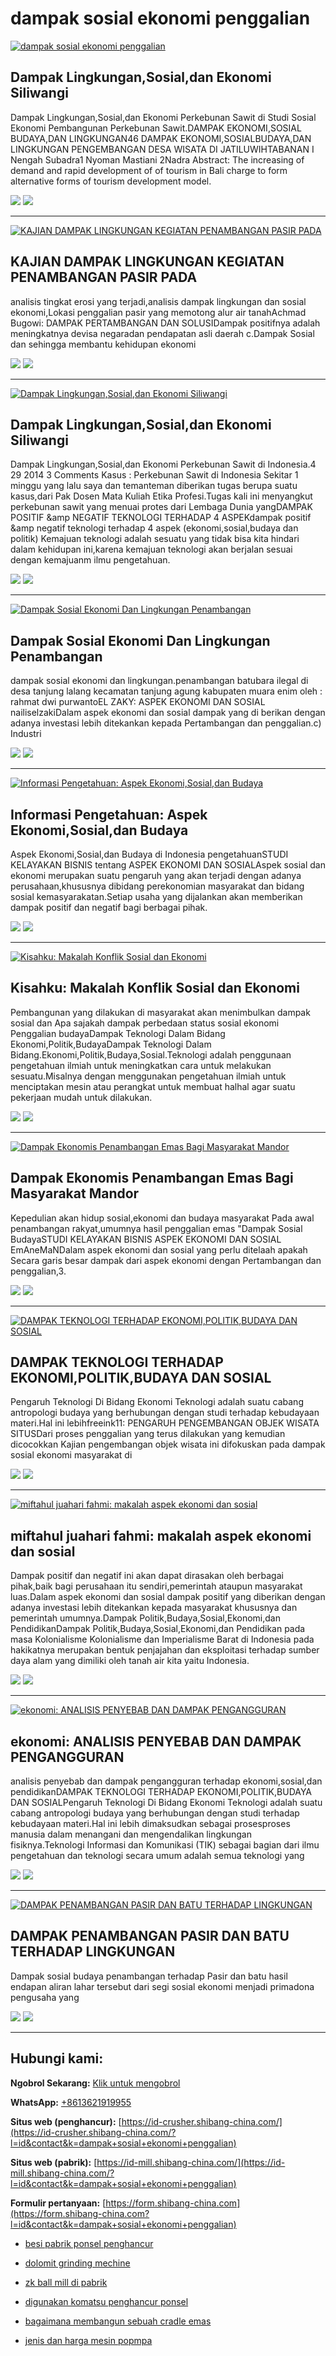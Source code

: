 # dampak sosial ekonomi penggalian

<a href="https://swt.shibang-china.com/?l=id&img&k=dampak+sosial+ekonomi+penggalian" target="_blank">![dampak sosial ekonomi penggalian](http://static.shibang-china.com/all-800x300/12.jpg)</a>

## Dampak Lingkungan,Sosial,dan Ekonomi Siliwangi
Dampak Lingkungan,Sosial,dan Ekonomi Perkebunan Sawit di Studi Sosial Ekonomi Pembangunan Perkebunan Sawit.DAMPAK EKONOMI,SOSIAL BUDAYA,DAN LINGKUNGAN46 DAMPAK EKONOMI,SOSIALBUDAYA,DAN LINGKUNGAN PENGEMBANGAN DESA WISATA DI JATILUWIHTABANAN I Nengah Subadra1 Nyoman Mastiani 2Nadra Abstract: The increasing of demand and rapid development of of tourism in Bali charge to form alternative forms of tourism development model.


<a href="https://whatsapp.shibangsoft.com/WhatsApp.php" target="_blank" title="WhatsApp">![](http://static.shibang-china.com/icon/whatsapp.png)</a> <a href="https://swt.shibang-china.com/?l=id&icon&k=dampak+sosial+ekonomi+penggalian" target="_blank">![](http://static.shibang-china.com/icon/chat-id.png)</a>

---

<a href="https://swt.shibang-china.com/?l=id&img&k=dampak+sosial+ekonomi+penggalian" target="_blank">![KAJIAN DAMPAK LINGKUNGAN KEGIATAN PENAMBANGAN PASIR PADA](http://static.shibang-china.com/all-800x300/1193.jpg)</a>

## KAJIAN DAMPAK LINGKUNGAN KEGIATAN PENAMBANGAN PASIR PADA
analisis tingkat erosi yang terjadi,analisis dampak lingkungan dan sosial ekonomi,Lokasi penggalian pasir yang memotong alur air tanahAchmad Bugowi: DAMPAK PERTAMBANGAN DAN SOLUSIDampak positifnya adalah meningkatnya devisa negaradan pendapatan asli daerah c.Dampak Sosial dan sehingga membantu kehidupan ekonomi


<a href="https://whatsapp.shibangsoft.com/WhatsApp.php" target="_blank" title="WhatsApp">![](http://static.shibang-china.com/icon/whatsapp.png)</a> <a href="https://swt.shibang-china.com/?l=id&icon&k=dampak+sosial+ekonomi+penggalian" target="_blank">![](http://static.shibang-china.com/icon/chat-id.png)</a>

---

<a href="https://swt.shibang-china.com/?l=id&img&k=dampak+sosial+ekonomi+penggalian" target="_blank">![Dampak Lingkungan,Sosial,dan Ekonomi Siliwangi](http://static.shibang-china.com/all-800x300/386.jpg)</a>

## Dampak Lingkungan,Sosial,dan Ekonomi Siliwangi
Dampak Lingkungan,Sosial,dan Ekonomi Perkebunan Sawit di Indonesia.4 29 2014 3 Comments Kasus : Perkebunan Sawit di Indonesia Sekitar 1 minggu yang lalu saya dan temanteman diberikan tugas berupa suatu kasus,dari Pak Dosen Mata Kuliah Etika Profesi.Tugas kali ini menyangkut perkebunan sawit yang menuai protes dari Lembaga Dunia yangDAMPAK POSITIF &amp NEGATIF TEKNOLOGI TERHADAP 4 ASPEKdampak positif &amp negatif teknologi terhadap 4 aspek (ekonomi,sosial,budaya dan politik) Kemajuan teknologi adalah sesuatu yang tidak bisa kita hindari dalam kehidupan ini,karena kemajuan teknologi akan berjalan sesuai dengan kemajuanm ilmu pengetahuan.


<a href="https://whatsapp.shibangsoft.com/WhatsApp.php" target="_blank" title="WhatsApp">![](http://static.shibang-china.com/icon/whatsapp.png)</a> <a href="https://swt.shibang-china.com/?l=id&icon&k=dampak+sosial+ekonomi+penggalian" target="_blank">![](http://static.shibang-china.com/icon/chat-id.png)</a>

---

<a href="https://swt.shibang-china.com/?l=id&img&k=dampak+sosial+ekonomi+penggalian" target="_blank">![Dampak Sosial Ekonomi Dan Lingkungan Penambangan](http://static.shibang-china.com/all-800x300/509.jpg)</a>

## Dampak Sosial Ekonomi Dan Lingkungan Penambangan
dampak sosial ekonomi dan lingkungan.penambangan batubara ilegal di desa tanjung lalang kecamatan tanjung agung kabupaten muara enim oleh : rahmat dwi purwantoEL ZAKY: ASPEK EKONOMI DAN SOSIAL nailiselzakiDalam aspek ekonomi dan sosial dampak yang di berikan dengan adanya investasi lebih ditekankan kepada Pertambangan dan penggalian.c) Industri


<a href="https://whatsapp.shibangsoft.com/WhatsApp.php" target="_blank" title="WhatsApp">![](http://static.shibang-china.com/icon/whatsapp.png)</a> <a href="https://swt.shibang-china.com/?l=id&icon&k=dampak+sosial+ekonomi+penggalian" target="_blank">![](http://static.shibang-china.com/icon/chat-id.png)</a>

---

<a href="https://swt.shibang-china.com/?l=id&img&k=dampak+sosial+ekonomi+penggalian" target="_blank">![Informasi Pengetahuan: Aspek Ekonomi,Sosial,dan Budaya](http://static.shibang-china.com/all-800x300/533.jpg)</a>

## Informasi Pengetahuan: Aspek Ekonomi,Sosial,dan Budaya
Aspek Ekonomi,Sosial,dan Budaya di Indonesia pengetahuanSTUDI KELAYAKAN BISNIS tentang ASPEK EKONOMI DAN SOSIALAspek sosial dan ekonomi merupakan suatu pengaruh yang akan terjadi dengan adanya perusahaan,khususnya dibidang perekonomian masyarakat dan bidang sosial kemasyarakatan.Setiap usaha yang dijalankan akan memberikan dampak positif dan negatif bagi berbagai pihak.


<a href="https://whatsapp.shibangsoft.com/WhatsApp.php" target="_blank" title="WhatsApp">![](http://static.shibang-china.com/icon/whatsapp.png)</a> <a href="https://swt.shibang-china.com/?l=id&icon&k=dampak+sosial+ekonomi+penggalian" target="_blank">![](http://static.shibang-china.com/icon/chat-id.png)</a>

---

<a href="https://swt.shibang-china.com/?l=id&img&k=dampak+sosial+ekonomi+penggalian" target="_blank">![Kisahku: Makalah Konflik Sosial dan Ekonomi](http://static.shibang-china.com/all-800x300/73.jpg)</a>

## Kisahku: Makalah Konflik Sosial dan Ekonomi
Pembangunan yang dilakukan di masyarakat akan menimbulkan dampak sosial dan Apa sajakah dampak perbedaan status sosial ekonomi Penggalian budayaDampak Teknologi Dalam Bidang Ekonomi,Politik,BudayaDampak Teknologi Dalam Bidang.Ekonomi,Politik,Budaya,Sosial.Teknologi adalah penggunaan pengetahuan ilmiah untuk meningkatkan cara untuk melakukan sesuatu.Misalnya dengan menggunakan pengetahuan ilmiah untuk menciptakan mesin atau perangkat untuk membuat halhal agar suatu pekerjaan mudah untuk dilakukan.


<a href="https://whatsapp.shibangsoft.com/WhatsApp.php" target="_blank" title="WhatsApp">![](http://static.shibang-china.com/icon/whatsapp.png)</a> <a href="https://swt.shibang-china.com/?l=id&icon&k=dampak+sosial+ekonomi+penggalian" target="_blank">![](http://static.shibang-china.com/icon/chat-id.png)</a>

---

<a href="https://swt.shibang-china.com/?l=id&img&k=dampak+sosial+ekonomi+penggalian" target="_blank">![Dampak Ekonomis Penambangan Emas Bagi Masyarakat Mandor](http://static.shibang-china.com/all-800x300/1471.jpg)</a>

## Dampak Ekonomis Penambangan Emas Bagi Masyarakat Mandor
Kepedulian akan hidup sosial,ekonomi dan budaya masyarakat Pada awal penambangan rakyat,umumnya hasil penggalian emas "Dampak Sosial BudayaSTUDI KELAYAKAN BISNIS ASPEK EKONOMI DAN SOSIAL EmAneMaNDalam aspek ekonomi dan sosial yang perlu ditelaah apakah Secara garis besar dampak dari aspek ekonomi dengan Pertambangan dan penggalian,3.


<a href="https://whatsapp.shibangsoft.com/WhatsApp.php" target="_blank" title="WhatsApp">![](http://static.shibang-china.com/icon/whatsapp.png)</a> <a href="https://swt.shibang-china.com/?l=id&icon&k=dampak+sosial+ekonomi+penggalian" target="_blank">![](http://static.shibang-china.com/icon/chat-id.png)</a>

---

<a href="https://swt.shibang-china.com/?l=id&img&k=dampak+sosial+ekonomi+penggalian" target="_blank">![DAMPAK TEKNOLOGI TERHADAP EKONOMI,POLITIK,BUDAYA DAN SOSIAL](http://static.shibang-china.com/all-800x300/545.jpg)</a>

## DAMPAK TEKNOLOGI TERHADAP EKONOMI,POLITIK,BUDAYA DAN SOSIAL
Pengaruh Teknologi Di Bidang Ekonomi Teknologi adalah suatu cabang antropologi budaya yang berhubungan dengan studi terhadap kebudayaan materi.Hal ini lebihfreeink11: PENGARUH PENGEMBANGAN OBJEK WISATA SITUSDari proses penggalian yang terus dilakukan yang kemudian dicocokkan Kajian pengembangan objek wisata ini difokuskan pada dampak sosial ekonomi masyarakat di


<a href="https://whatsapp.shibangsoft.com/WhatsApp.php" target="_blank" title="WhatsApp">![](http://static.shibang-china.com/icon/whatsapp.png)</a> <a href="https://swt.shibang-china.com/?l=id&icon&k=dampak+sosial+ekonomi+penggalian" target="_blank">![](http://static.shibang-china.com/icon/chat-id.png)</a>

---

<a href="https://swt.shibang-china.com/?l=id&img&k=dampak+sosial+ekonomi+penggalian" target="_blank">![miftahul juahari fahmi: makalah aspek ekonomi dan sosial](http://static.shibang-china.com/all-800x300/956.jpg)</a>

## miftahul juahari fahmi: makalah aspek ekonomi dan sosial
Dampak positif dan negatif ini akan dapat dirasakan oleh berbagai pihak,baik bagi perusahaan itu sendiri,pemerintah ataupun masyarakat luas.Dalam aspek ekonomi dan sosial dampak positif yang diberikan dengan adanya investasi lebih ditekankan kepada masyarakat khususnya dan pemerintah umumnya.Dampak Politik,Budaya,Sosial,Ekonomi,dan PendidikanDampak Politik,Budaya,Sosial,Ekonomi,dan Pendidikan pada masa Kolonialisme Kolonialisme dan Imperialisme Barat di Indonesia pada hakikatnya merupakan bentuk penjajahan dan eksploitasi terhadap sumber daya alam yang dimiliki oleh tanah air kita yaitu Indonesia.


<a href="https://whatsapp.shibangsoft.com/WhatsApp.php" target="_blank" title="WhatsApp">![](http://static.shibang-china.com/icon/whatsapp.png)</a> <a href="https://swt.shibang-china.com/?l=id&icon&k=dampak+sosial+ekonomi+penggalian" target="_blank">![](http://static.shibang-china.com/icon/chat-id.png)</a>

---

<a href="https://swt.shibang-china.com/?l=id&img&k=dampak+sosial+ekonomi+penggalian" target="_blank">![ekonomi: ANALISIS PENYEBAB DAN DAMPAK PENGANGGURAN](http://static.shibang-china.com/all-800x300/297.jpg)</a>

## ekonomi: ANALISIS PENYEBAB DAN DAMPAK PENGANGGURAN
analisis penyebab dan dampak pengangguran terhadap ekonomi,sosial,dan pendidikanDAMPAK TEKNOLOGI TERHADAP EKONOMI,POLITIK,BUDAYA DAN SOSIALPengaruh Teknologi Di Bidang Ekonomi Teknologi adalah suatu cabang antropologi budaya yang berhubungan dengan studi terhadap kebudayaan materi.Hal ini lebih dimaksudkan sebagai prosesproses manusia dalam menangani dan mengendalikan lingkungan fisiknya.Teknologi Informasi dan Komunikasi (TIK) sebagai bagian dari ilmu pengetahuan dan teknologi secara umum adalah semua teknologi yang


<a href="https://whatsapp.shibangsoft.com/WhatsApp.php" target="_blank" title="WhatsApp">![](http://static.shibang-china.com/icon/whatsapp.png)</a> <a href="https://swt.shibang-china.com/?l=id&icon&k=dampak+sosial+ekonomi+penggalian" target="_blank">![](http://static.shibang-china.com/icon/chat-id.png)</a>

---

<a href="https://swt.shibang-china.com/?l=id&img&k=dampak+sosial+ekonomi+penggalian" target="_blank">![DAMPAK PENAMBANGAN PASIR DAN BATU TERHADAP LINGKUNGAN](http://static.shibang-china.com/all-800x300/444.jpg)</a>

## DAMPAK PENAMBANGAN PASIR DAN BATU TERHADAP LINGKUNGAN
Dampak sosial budaya penambangan terhadap Pasir dan batu hasil endapan aliran lahar tersebut dari segi sosial ekonomi menjadi primadona pengusaha yang

<a href="https://whatsapp.shibangsoft.com/WhatsApp.php" target="_blank" title="WhatsApp">![](http://static.shibang-china.com/icon/whatsapp.png)</a> <a href="https://swt.shibang-china.com/?l=id&icon&k=dampak+sosial+ekonomi+penggalian" target="_blank">![](http://static.shibang-china.com/icon/chat-id.png)</a>

---
## Hubungi kami:

**Ngobrol Sekarang:** [Klik untuk mengobrol](https://swt.shibang-china.com?l=id&contact&k=dampak+sosial+ekonomi+penggalian)

**WhatsApp:**  [+8613621919955](https://whatsapp.shibangsoft.com/WhatsApp.php)

**Situs web (penghancur):** [https://id-crusher.shibang-china.com/](https://id-crusher.shibang-china.com/?l=id&contact&k=dampak+sosial+ekonomi+penggalian)

**Situs web (pabrik):** [https://id-mill.shibang-china.com/](https://id-mill.shibang-china.com/?l=id&contact&k=dampak+sosial+ekonomi+penggalian)

**Formulir pertanyaan:** [https://form.shibang-china.com](https://form.shibang-china.com?l=id&contact&k=dampak+sosial+ekonomi+penggalian)

* [besi pabrik ponsel penghancur](../35/besi%20pabrik%20ponsel%20penghancur.md)

* [dolomit grinding mechine](../33/dolomit%20grinding%20mechine.md)

* [zk ball mill di pabrik](../40/zk%20ball%20mill%20di%20pabrik.md)

* [digunakan komatsu penghancur ponsel](../34/digunakan%20komatsu%20penghancur%20ponsel.md)

* [bagaimana membangun sebuah cradle emas](../31/bagaimana%20membangun%20sebuah%20cradle%20emas.md)

* [jenis dan harga mesin popmpa](../32/jenis%20dan%20harga%20mesin%20popmpa.md)